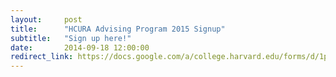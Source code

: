 ```yaml
---
layout:     post
title:      "HCURA Advising Program 2015 Signup"
subtitle:   "Sign up here!"
date:       2014-09-18 12:00:00
redirect_link: https://docs.google.com/a/college.harvard.edu/forms/d/1pfNxY1Z0-I0-y13o10keG5ULiKIXilS1i7GRMdgpTyY/closedform
---
```

